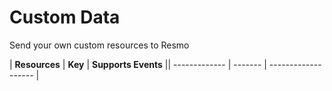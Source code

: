 Custom Data
===========
Send your own custom resources to Resmo

| **Resources** | **Key** | **Supports Events** || ------------- | ------- | ------------------- |

